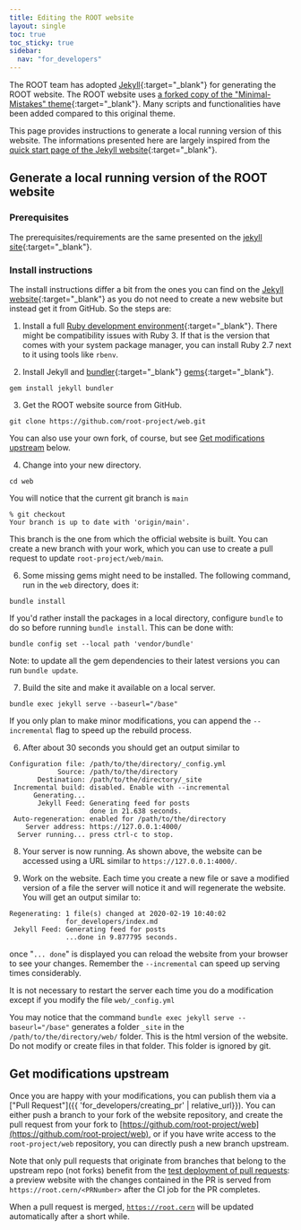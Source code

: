 ```yaml
---
title: Editing the ROOT website
layout: single
toc: true
toc_sticky: true
sidebar:
  nav: "for_developers"
---
```


The ROOT team has adopted [Jekyll](https://jekyllrb.com/){:target="_blank"} for generating
the ROOT website. The ROOT website uses [a forked copy of the
"Minimal-Mistakes" theme](https://github.com/root-project/minimal-mistakes){:target="_blank"}.
Many scripts and functionalities have been added compared to this original theme.

This page provides instructions to generate a local running version of this website.
The informations presented here are largely inspired from the
[quick start page of the Jekyll website](https://jekyllrb.com/docs/){:target="_blank"}.

## Generate a local running version of the ROOT website

### Prerequisites

The prerequisites/requirements are the same presented on the
[jekyll site](https://jekyllrb.com/docs/installation/#requirements){:target="_blank"}.

### Install instructions

The install instructions differ a bit from the ones you can find on the
[Jekyll website](https://jekyllrb.com/docs/){:target="_blank"}
as you do not need to create a new website but instead
get it from GitHub. So the steps are:

1. Install a full [Ruby development environment](https://jekyllrb.com/docs/installation/){:target="_blank"}.
There might be compatibility issues with Ruby 3. If that is the version that comes with your system package manager,
you can install Ruby 2.7 next to it using tools like `rbenv`.

2. Install Jekyll and [bundler](https://jekyllrb.com/docs/ruby-101/#bundler){:target="_blank"}
   [gems](https://jekyllrb.com/docs/ruby-101/#gems){:target="_blank"}.
```
gem install jekyll bundler
```

3. Get the ROOT website source from GitHub.
```
git clone https://github.com/root-project/web.git
```
You can also use your own fork, of course, but see
[Get modifications upstream](https://github.com/root-project/web/#get-modifications-upstream) below.

4. Change into your new directory.
```
cd web
```
You will notice that the current git branch is `main`
```
% git checkout
Your branch is up to date with 'origin/main'.
```
This branch is the one from which the official website is built. You can create a
new branch with your work, which you can use to create a pull request to update
`root-project/web/main`.

6. Some missing gems might need to be installed. The following command, run
   in the `web` directory, does it:
```
bundle install
```
If you'd rather install the packages in a local directory, configure `bundle` to do so
before running `bundle install`. This can be done with:
```
bundle config set --local path 'vendor/bundle'
```
Note: to update all the gem dependencies to their latest versions you can run `bundle update`.

7. Build the site and make it available on a local server.
```
bundle exec jekyll serve --baseurl="/base"
```
If you only plan to make minor modifications, you can append the `--incremental` flag
to speed up the rebuild process.

6. After about 30 seconds you should get an output similar to
```
Configuration file: /path/to/the/directory/_config.yml
            Source: /path/to/the/directory
       Destination: /path/to/the/directory/_site
 Incremental build: disabled. Enable with --incremental
      Generating...
       Jekyll Feed: Generating feed for posts
                    done in 21.638 seconds.
 Auto-regeneration: enabled for /path/to/the/directory
    Server address: https://127.0.0.1:4000/
  Server running... press ctrl-c to stop.
```

8. Your server is now running. As shown above, the website can be accessed using a URL
similar to `https://127.0.0.1:4000/`.

9. Work on the website.
   Each time you create a new file or save a modified version of a file
   the server will notice it and will regenerate the website. You will get an output
   similar to:
```
Regenerating: 1 file(s) changed at 2020-02-19 10:40:02
              for_developers/index.md
 Jekyll Feed: Generating feed for posts
              ...done in 9.877795 seconds.
```
once "`... done`" is displayed you can reload the website from your browser to see your
changes. Remember the `--incremental` can speed up serving times considerably.

It is not necessary to restart the server each time you do a modification except if you
modify the file `web/_config.yml`

You may notice that the command `bundle exec jekyll serve --baseurl="/base"` generates a folder `_site` in
the `/path/to/the/directory/web/` folder. This is the html version of the website. Do not
modify or create files in that folder. This folder is ignored by git.


## Get modifications upstream

Once you are happy with your modifications, you can publish them via a
["Pull Request"]({{ 'for_developers/creating_pr' | relative_url}}). You
can either push a branch to your fork of the website repository, and create the pull
request from your fork to [https://github.com/root-project/web](https://github.com/root-project/web), or
if you have write access to the `root-project/web` repository, you can directly push a new branch upstream.

Note that only pull requests that originate from branches that belong to the upstream repo (not forks) benefit from the
[test deployment of pull requests](https://github.com/root-project/web/#test-deployment-of-pull-requests): a preview
website with the changes contained in the PR is served from `https://root.cern/<PRNumber>` after the CI job for the PR
completes.

When a pull request is merged, [`https://root.cern`](https://root.cern/) will be updated automatically
after a short while.
